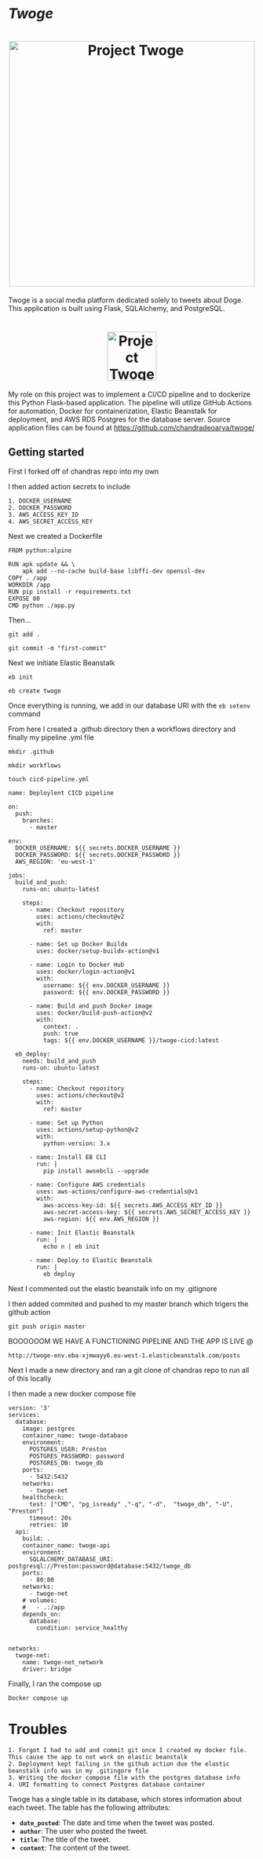 # *Twoge*

<h1 align="center">
	<img
		width="500"
		alt="Project Twoge"
		src="./static/img/twoge-cover.png">
</h1>

Twoge is a social media platform dedicated solely to tweets about Doge. This application is built using Flask, SQLAlchemy, and PostgreSQL.

<h1 align="center">
	<img
		width="100"
		alt="Project Twoge"
		src="./static/img/twoge.png">
</h1>

My role on this project was to implement a CI/CD pipeline and to dockerize this Python Flask-based application. The pipeline will utilize GitHub Actions for automation, Docker for containerization, Elastic Beanstalk for deployment, and AWS RDS Postgres for the database server. Source application files can be found at https://github.com/chandradeoarya/twoge/

## **Getting started**

First I forked off of chandras repo into my own

I then added action secrets to include
```
1. DOCKER_USERNAME
2. DOCKER_PASSWORD
3. AWS_ACCESS_KEY_ID
4. AWS_SECRET_ACCESS_KEY 
```

Next we created a Dockerfile
```
FROM python:alpine

RUN apk update && \
    apk add --no-cache build-base libffi-dev openssl-dev
COPY . /app
WORKDIR /app
RUN pip install -r requirements.txt
EXPOSE 80
CMD python ./app.py
```

Then...
```
git add .
```
```
git commit -m "first-commit"
```

Next we initiate Elastic Beanstalk
```
eb init
```
``` 
eb create twoge
```
Once everything is running, we add in our database URI with the ```eb setenv``` command

From here I created a .github directory then a workflows directory and finally my pipeline .yml file

``` 
mkdir .github
```
```
mkdir workflows
```
``` 
touch cicd-pipeline.yml
```
```
name: Deploylent CICD pipeline 

on:
  push:
    branches:
      - master

env:
  DOCKER_USERNAME: ${{ secrets.DOCKER_USERNAME }}
  DOCKER_PASSWORD: ${{ secrets.DOCKER_PASSWORD }}
  AWS_REGION: 'eu-west-1'

jobs:
  build_and_push:
    runs-on: ubuntu-latest

    steps:
      - name: Checkout repository
        uses: actions/checkout@v2
        with:
          ref: master

      - name: Set up Docker Buildx
        uses: docker/setup-buildx-action@v1

      - name: Login to Docker Hub
        uses: docker/login-action@v1
        with:
          username: ${{ env.DOCKER_USERNAME }}
          password: ${{ env.DOCKER_PASSWORD }}

      - name: Build and push Docker image
        uses: docker/build-push-action@v2
        with:
          context: .
          push: true
          tags: ${{ env.DOCKER_USERNAME }}/twoge-cicd:latest

  eb_deploy:
    needs: build_and_push
    runs-on: ubuntu-latest

    steps:
      - name: Checkout repository
        uses: actions/checkout@v2
        with:
          ref: master

      - name: Set up Python
        uses: actions/setup-python@v2
        with:
          python-version: 3.x

      - name: Install EB CLI
        run: |
          pip install awsebcli --upgrade

      - name: Configure AWS credentials
        uses: aws-actions/configure-aws-credentials@v1
        with:
          aws-access-key-id: ${{ secrets.AWS_ACCESS_KEY_ID }}
          aws-secret-access-key: ${{ secrets.AWS_SECRET_ACCESS_KEY }}
          aws-region: ${{ env.AWS_REGION }}

      - name: Init Elastic Beanstalk
        run: |
          echo n | eb init 

      - name: Deploy to Elastic Beanstalk
        run: |
          eb deploy
```

Next I commented out the elastic beanstalk info on my .gitignore

I then added commited and pushed to my master branch which trigers the github action

``` 
git push origin master
```
BOOOOOOM WE HAVE A FUNCTIONING PIPELINE AND THE APP IS LIVE @
``` 
http://twoge-env.eba-xjmwayy6.eu-west-1.elasticbeanstalk.com/posts 
```

Next I made a new directory and ran a git clone of chandras repo to run all of this locally

I then made a new docker compose file
``` 
version: '3'
services:
  database:
    image: postgres
    container_name: twoge-database
    environment:
      POSTGRES_USER: Preston
      POSTGRES_PASSWORD: password
      POSTGRES_DB: twoge_db
    ports:
      - 5432:5432
    networks:
      - twoge-net
    healthcheck:
      test: ["CMD", "pg_isready" ,"-q", "-d",  "twoge_db", "-U", "Preston"]
      timeout: 20s
      retries: 10
  api:
    build: .
    container_name: twoge-api
    environment:
      SQLALCHEMY_DATABASE_URI: postgresql://Preston:password@database:5432/twoge_db
    ports:
      - 80:80
    networks:
      - twoge-net
    # volumes:
    #   - .:/app
    depends_on:
      database:
        condition: service_healthy
  

networks:
  twoge-net:
    name: twoge-net_network
    driver: bridge
```

Finally, I ran the compose up 
``` 
Docker compose up 
```

# **Troubles**
```
1. Forgot I had to add and commit git once I created my docker file. This cause the app to not work on elastic beanstalk
2. Deployment kept failing in the github action due the elastic beanstalk info was in my .gitingore file
3. Writing the docker compose file with the postgres database info 
4. URI formatting to connect Postgres database container
```

Twoge has a single table in its database, which stores information about each tweet. The table has the following attributes:

- **`date_posted`**: The date and time when the tweet was posted.
- **`author`**: The user who posted the tweet.
- **`title`**: The title of the tweet.
- **`content`**: The content of the tweet.

